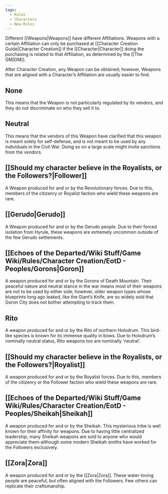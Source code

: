 ```yaml
---
tags:
  - Rules
  - Characters
  - New-Rules
---
```

Different [[Weapons|Weapons]] have different Affiliations. Weapons with a certain Affiliation can only be purchased at [[Character Creation Guide|Character Creation]] if the [[Character|Character]] doing the purchasing is related to that Affiliation, as determined by the [[The GM|GM]]. 

After Character Creation, any Weapon can be obtained; however, Weapons that are aligned with a Character’s Affiliation are usually easier to find.

## None
This means that the Weapon is not particularly regulated by its vendors, and they do not discriminate on who they sell it to.

## Neutral
This means that the vendors of this Weapon have clarified that this weapon is meant solely for self-defense, and is not meant to be used by any individuals in the Civil War. Doing so on a large scale might invite sanctions from the vendors.

## [[Should my character believe in the Royalists, or the Followers?|Follower]]
A Weapon produced for and or by the Revolutionary forces. Due to this, members of the citizenry or Royalist faction who wield these weapons are rare.

## [[Gerudo|Gerudo]]
A Weapon produced for and or by the Gerudo people. Due to their forced isolation from Hyrule, these weapons are extremely uncommon outside of the few Gerudo settlements.

## [[Echoes of the Departed/Wiki Stuff/Game Wiki/Rules/Character Creation/EotD - Peoples/Gorons|Goron]]
A weapon produced for and or by the Gorons of Death Mountain. Their peaceful nature and neutral stance in the war means most of their weapons are not to be used by either side; however, older weapon types whose blueprints long ago leaked, like the Giant’s Knife, are so widely sold that Goron City does not bother attempting to track them.

## Rito
A weapon produced for and or by the Rito of northern Holodrum. This bird-like species is known for its immense quality in bows. Due to Holodrum’s nominally neutral status, Rito weapons too are nominally ‘neutral’.

## [[Should my character believe in the Royalists, or the Followers?|Royalist]]
A weapon produced for and or by the Royalist forces. Due to this, members of the citizenry or the Follower faction who wield these weapons are rare.

## [[Echoes of the Departed/Wiki Stuff/Game Wiki/Rules/Character Creation/EotD - Peoples/Sheikah|Sheikah]]
A weapon produced for and or by the Sheikah. This mysterious tribe is well known for their affinity for weapons. Due to having little centralized leadership, many Sheikah weapons are sold to anyone who would appreciate them–although some modern Sheikah smiths have worked for the Followers exclusively.

## [[Zora|Zora]]
A weapon produced for and or by the [[Zora|Zora]]. These water-loving people are peaceful, but often aligned with the Followers. Few others can replicate their craftsmanship.